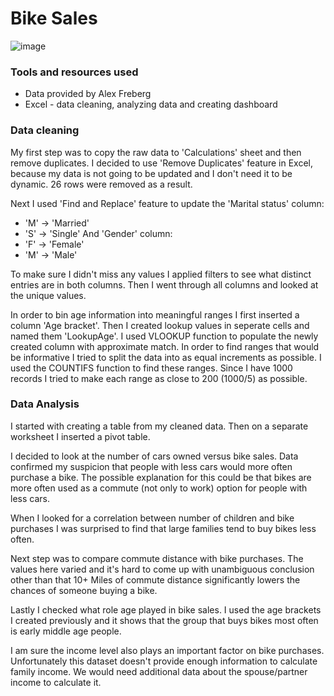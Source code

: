 # Bike Sales

![image](https://github.com/KarolinaJurkin/Bike-Sales/assets/53952580/30954feb-eec2-4d90-922a-73d65668a85a)



### Tools and resources used

- Data provided by Alex Freberg 
- Excel - data cleaning, analyzing data and creating dashboard
### Data cleaning

My first step was to copy the raw data to 'Calculations' sheet and then remove duplicates. I decided to use 'Remove Duplicates' feature in Excel, because my data is not going to be updated and I don't need it to be dynamic. 26 rows were removed as a result. 

Next I used 'Find and Replace' feature to update the 'Marital status' column: 
- 'M' -> 'Married'
- 'S' -> 'Single'
And 'Gender' column:
- 'F' -> 'Female'
- 'M' -> 'Male'

To make sure I didn't miss any values I applied filters to see what distinct entries are in both columns. Then I went through all columns and looked at the unique values. 

In order to bin age information into meaningful ranges I first inserted a column 'Age bracket'. Then I created lookup values in seperate cells and named them 'LookupAge'. I used VLOOKUP function to populate the newly created column with approximate match.
In order to find ranges that would be informative I tried to split the data into as equal increments as possible. I used the COUNTIFS function to find these ranges. Since I have 1000 records I tried to make each range as close to 200 (1000/5) as possible. 
### Data Analysis

I started with creating a table from my cleaned data. Then on a separate worksheet I inserted a pivot table. 

I decided to look at the number of cars owned versus bike sales. Data confirmed my suspicion that people with less cars would more often purchase a bike. The possible explanation for this could be that bikes are more often used as a commute (not only to work) option for people with less cars. 

When I looked for a correlation between number of children and bike purchases I was surprised to find that large families tend to buy bikes less often. 

Next step was to compare commute distance with bike purchases. The values here varied and it's hard to come up with unambiguous conclusion other than that 10+ Miles of commute distance significantly lowers the chances of someone buying a bike.

Lastly I checked what role age played in bike sales. I used the age brackets I created previously and it shows that the group that buys bikes most often is early middle age people.

I am sure the income level also plays an important factor on bike purchases. Unfortunately this dataset doesn't provide enough information to calculate family income. We would need additional data about the spouse/partner income to calculate it. 

